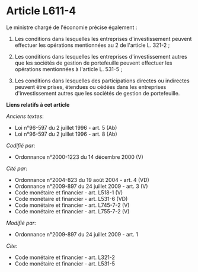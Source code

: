 # Article L611-4

Le ministre chargé de l'économie précise également : 

1. Les conditions dans lesquelles les entreprises d'investissement peuvent effectuer les opérations mentionnées au 2 de
l'article L. 321-2 ; 

2. Les conditions dans lesquelles les entreprises d'investissement autres que les sociétés de gestion de portefeuille peuvent
effectuer les opérations mentionnées à l'article L. 531-5 ; 

3. Les conditions dans lesquelles des participations directes ou indirectes peuvent être prises, étendues ou cédées dans les
entreprises d'investissement autres que les sociétés de gestion de portefeuille.

**Liens relatifs à cet article**

_Anciens textes_:

  - Loi n°96-597 du 2 juillet 1996 - art. 5 (Ab)
  - Loi n°96-597 du 2 juillet 1996 - art. 8 (Ab)

_Codifié par_:

  - Ordonnance n°2000-1223 du 14 décembre 2000 (V)

_Cité par_:

  - Ordonnance n°2004-823 du 19 août 2004 - art. 4 (VD)
  - Ordonnance n°2009-897 du 24 juillet 2009 - art. 3 (V)
  - Code monétaire et financier - art. L518-1 (V)
  - Code monétaire et financier - art. L531-6 (VD)
  - Code monétaire et financier - art. L745-7-2 (V)
  - Code monétaire et financier - art. L755-7-2 (V)

_Modifié par_:

  - Ordonnance n°2009-897 du 24 juillet 2009 - art. 1

_Cite_:

  - Code monétaire et financier - art. L321-2
  - Code monétaire et financier - art. L531-5
